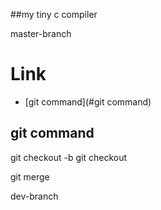 
##my tiny c compiler

master-branch

# Link
- [git command](#git command)


## git command

git checkout -b <new-branch-name>
git checkout <move-branch>

git merge <commit-pos>

dev-branch
